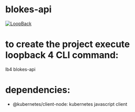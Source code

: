 # blokes-api

[![LoopBack](https://github.com/strongloop/loopback-next/raw/master/docs/site/imgs/branding/Powered-by-LoopBack-Badge-(blue)-@2x.png)](http://loopback.io/)

# to create the project execute loopback 4 CLI command:
lb4 blokes-api

# dependencies:
* @kubernetes/client-node: kubernetes javascript client

